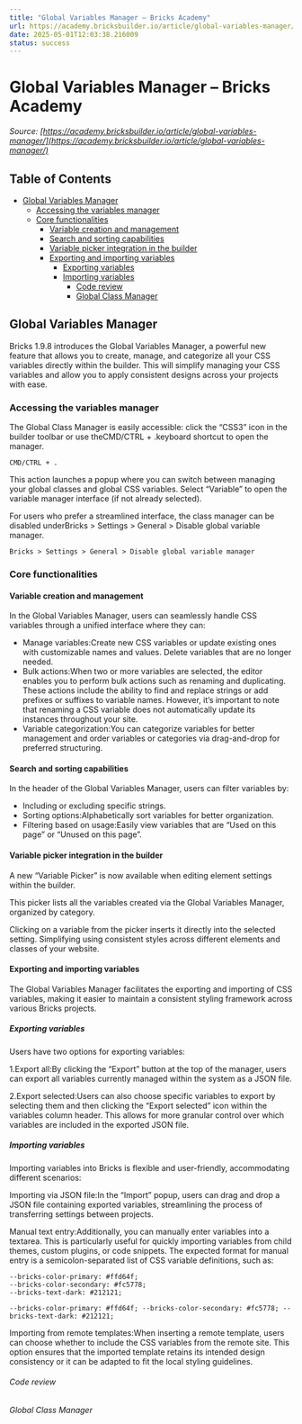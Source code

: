 ```yaml
---
title: "Global Variables Manager – Bricks Academy"
url: https://academy.bricksbuilder.io/article/global-variables-manager/
date: 2025-05-01T12:03:38.216009
status: success
---
```


# Global Variables Manager – Bricks Academy

*Source: [https://academy.bricksbuilder.io/article/global-variables-manager/](https://academy.bricksbuilder.io/article/global-variables-manager/)*

## Table of Contents

- [Global Variables Manager](#global-variables-manager)
  - [Accessing the variables manager](#accessing-the-variables-manager)
  - [Core functionalities](#core-functionalities)
    - [Variable creation and management](#variable-creation-and-management)
    - [Search and sorting capabilities](#search-and-sorting-capabilities)
    - [Variable picker integration in the builder](#variable-picker-integration-in-the-builder)
    - [Exporting and importing variables](#exporting-and-importing-variables)
      - [Exporting variables](#exporting-variables)
      - [Importing variables](#importing-variables)
        - [Code review](#code-review)
        - [Global Class Manager](#global-class-manager)

## Global Variables Manager

Bricks 1.9.8 introduces the Global Variables Manager, a powerful new feature that allows you to create, manage, and categorize all your CSS variables directly within the builder. This will simplify managing your CSS variables and allow you to apply consistent designs across your projects with ease.

### Accessing the variables manager

The Global Class Manager is easily accessible: click the “CSS3” icon in the builder toolbar or use theCMD/CTRL + .keyboard shortcut to open the manager.

`CMD/CTRL + .`

This action launches a popup where you can switch between managing your global classes and global CSS variables. Select “Variable” to open the variable manager interface (if not already selected).

For users who prefer a streamlined interface, the class manager can be disabled underBricks > Settings > General > Disable global variable manager.

`Bricks > Settings > General > Disable global variable manager`

### Core functionalities

#### Variable creation and management

In the Global Variables Manager, users can seamlessly handle CSS variables through a unified interface where they can:

- Manage variables:Create new CSS variables or update existing ones with customizable names and values. Delete variables that are no longer needed.
- Bulk actions:When two or more variables are selected, the editor enables you to perform bulk actions such as renaming and duplicating. These actions include the ability to find and replace strings or add prefixes or suffixes to variable names. However, it’s important to note that renaming a CSS variable does not automatically update its instances throughout your site.
- Variable categorization:You can categorize variables for better management and order variables or categories via drag-and-drop for preferred structuring.

#### Search and sorting capabilities

In the header of the Global Variables Manager, users can filter variables by:

- Including or excluding specific strings.
- Sorting options:Alphabetically sort variables for better organization.
- Filtering based on usage:Easily view variables that are “Used on this page” or “Unused on this page”.

#### Variable picker integration in the builder

A new “Variable Picker” is now available when editing element settings within the builder.

This picker lists all the variables created via the Global Variables Manager, organized by category.

Clicking on a variable from the picker inserts it directly into the selected setting. Simplifying using consistent styles across different elements and classes of your website.

#### Exporting and importing variables

The Global Variables Manager facilitates the exporting and importing of CSS variables, making it easier to maintain a consistent styling framework across various Bricks projects.

##### Exporting variables

Users have two options for exporting variables:

1.Export all:By clicking the “Export” button at the top of the manager, users can export all variables currently managed within the system as a JSON file.

2.Export selected:Users can also choose specific variables to export by selecting them and then clicking the “Export selected” icon within the variables column header. This allows for more granular control over which variables are included in the exported JSON file.

##### Importing variables

Importing variables into Bricks is flexible and user-friendly, accommodating different scenarios:

Importing via JSON file:In the “Import” popup, users can drag and drop a JSON file containing exported variables, streamlining the process of transferring settings between projects.

Manual text entry:Additionally, you can manually enter variables into a textarea. This is particularly useful for quickly importing variables from child themes, custom plugins, or code snippets. The expected format for manual entry is a semicolon-separated list of CSS variable definitions, such as:

```
--bricks-color-primary: #ffd64f;
--bricks-color-secondary: #fc5778;
--bricks-text-dark: #212121;
```

`--bricks-color-primary: #ffd64f;
--bricks-color-secondary: #fc5778;
--bricks-text-dark: #212121;`

Importing from remote templates:When inserting a remote template, users can choose whether to include the CSS variables from the remote site. This option ensures that the imported template retains its intended design consistency or it can be adapted to fit the local styling guidelines.

###### Code review

###### Global Class Manager

